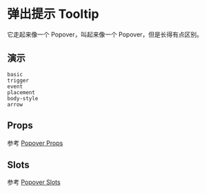 # 弹出提示 Tooltip

它走起来像一个 Popover，叫起来像一个 Popover，但是长得有点区别。

## 演示

```demo
basic
trigger
event
placement
body-style
arrow
```

## Props

参考 [Popover Props](n-popover#Props)

## Slots

参考 [Popover Slots](n-popover#Slots)

